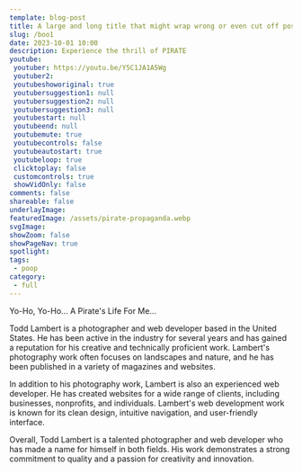 ```yaml
---
template: blog-post
title: A large and long title that might wrap wrong or even cut off possibly
slug: /boo1
date: 2023-10-01 10:00
description: Experience the thrill of PIRATE
youtube:
 youtuber: https://youtu.be/Y5C1JA1A5Wg
 youtuber2: 
 youtubeshoworiginal: true
 youtubersuggestion1: null
 youtubersuggestion2: null
 youtubersuggestion3: null
 youtubestart: null
 youtubeend: null
 youtubemute: true
 youtubecontrols: false
 youtubeautostart: true
 youtubeloop: true
 clicktoplay: false
 customcontrols: true
 showVidOnly: false
comments: false
shareable: false
underlayImage: 
featuredImage: /assets/pirate-propaganda.webp
svgImage: 
showZoom: false
showPageNav: true
spotlight:
tags: 
 - poop
category:
 - full
---
```


Yo-Ho, Yo-Ho... A Pirate's Life For Me...

Todd Lambert is a photographer and web developer based in the United States. He has been active in the industry for several years and has gained a reputation for his creative and technically proficient work. Lambert's photography work often focuses on landscapes and nature, and he has been published in a variety of magazines and websites.

In addition to his photography work, Lambert is also an experienced web developer. He has created websites for a wide range of clients, including businesses, nonprofits, and individuals. Lambert's web development work is known for its clean design, intuitive navigation, and user-friendly interface.

Overall, Todd Lambert is a talented photographer and web developer who has made a name for himself in both fields. His work demonstrates a strong commitment to quality and a passion for creativity and innovation.    